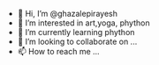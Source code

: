 - 👋 Hi, I’m @ghazalepirayesh
- 👀 I’m interested in art,yoga, phython
- 🌱 I’m currently learning phython
- 💞️ I’m looking to collaborate on ...
- 📫 How to reach me ...

<!---
ghazalepirayesh/ghazalepirayesh is a ✨ special ✨ repository because its `README.md` (this file) appears on your GitHub profile.
You can click the Preview link to take a look at your changes.
--->
